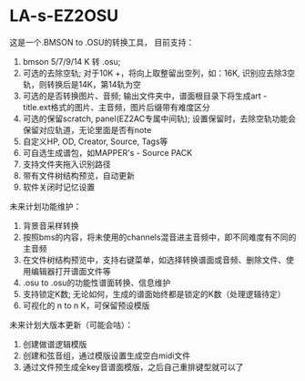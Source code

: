 # LA-s-EZ2OSU
这是一个.BMSON to .OSU的转换工具，
目前支持：
  1. bmson 5/7/9/14 K 转 .osu;
  2. 可选的去除空轨; 
     对于10K +，将向上取整留出空列，如：16K, 识别应去除3空轨，则转换后是14K，第14轨为空
  3. 可选的是否转换图片、音频;
     输出文件夹中，谱面根目录下将生成art - title.ext格式的图片、主音频，图片后缀带有难度区分
  4. 可选的保留scratch, panel(EZ2AC专属中间轨);
     设置保留时，去除空轨功能会保留对应轨道，无论里面是否有note
  5. 自定义HP, OD, Creator, Source, Tags等
  6. 可自选生成谱包，如MAPPER's - Source PACK
  7. 支持文件夹拖入识别路径
  8. 带有文件树结构预览，自动更新
  9. 软件关闭时记忆设置
      
未来计划功能维护：
  1. 背景音采样转换
  2. 按照bms的内容，将未使用的channels混音进主音频中，即不同难度有不同的主音频
  3. 在文件树结构预览中，支持右键菜单，如选择转换谱面或音频、删除文件、使用编辑器打开谱面文件等
  4. .osu to .osu的功能性谱面转换、信息维护
  5. 支持锁定K数; 无论如何，生成的谱面始终都是锁定的K数（处理逻辑待定）
  6. 可视化的 n to n K，可保留预设模版

未来计划大版本更新（可能会咕）：
  1. 创建做谱逻辑模版
  2. 创建和弦音组，通过模版设置生成空白midi文件
  3. 通过文件预生成全key音谱面模版，之后自己重排键型就可以了
